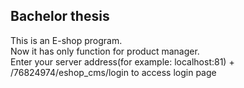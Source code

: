## Bachelor thesis 
This is an E-shop program.  
Now it has only function for product manager.  
Enter your server address(for example: localhost:81) + /76824974/eshop_cms/login to access login page
